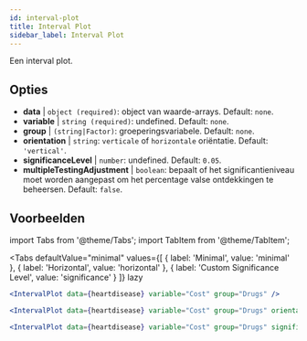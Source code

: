 ```yaml
---
id: interval-plot
title: Interval Plot
sidebar_label: Interval Plot
---
```


Een interval plot.

## Opties

* __data__ | `object (required)`: object van waarde-arrays. Default: `none`.
* __variable__ | `string (required)`: undefined. Default: `none`.
* __group__ | `(string|Factor)`: groeperingsvariabele. Default: `none`.
* __orientation__ | `string`: `verticale` of `horizontale` oriëntatie. Default: `'vertical'`.
* __significanceLevel__ | `number`: undefined. Default: `0.05`.
* __multipleTestingAdjustment__ | `boolean`: bepaalt of het significantieniveau moet worden aangepast om het percentage valse ontdekkingen te beheersen. Default: `false`.


## Voorbeelden

import Tabs from '@theme/Tabs';
import TabItem from '@theme/TabItem';

<Tabs
    defaultValue="minimal"
    values={[
        { label: 'Minimal', value: 'minimal' },
        { label: 'Horizontal', value: 'horizontal' },
        { label: 'Custom Significance Level', value: 'significance' }
    ]}
    lazy
>

<TabItem value="minimal">

```jsx live
<IntervalPlot data={heartdisease} variable="Cost" group="Drugs" />
```
</TabItem>

<TabItem value="horizontal">

```jsx live
<IntervalPlot data={heartdisease} variable="Cost" group="Drugs" orientation="horizontal" />
```

</TabItem>

<TabItem value="significance">

```jsx live
<IntervalPlot data={heartdisease} variable="Cost" group="Drugs" significanceLevel={0.01} />
```
</TabItem>

</Tabs>
